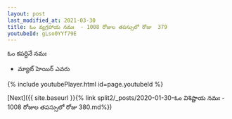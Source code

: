 ```yaml
---
layout: post
last_modified_at: 2021-03-30
title: ఓం వ్యగ్రహాయ నమః  - 1008 రోజుల తపస్సులో రోజు  379
youtubeId: gLso0YYf79E
---
```

 
 
 ఓం కపర్దినే నమః  
 
 -  మ్యాట్ హెయిర్ ఎవరు 
 
  
 
  
 
 
 
 
 
 


{% include youtubePlayer.html id=page.youtubeId %}
 
[Next]({{ site.baseurl }}{% link  split2/_posts/2020-01-30-ఓం విశిష్టాయ నమః  - 1008 రోజుల తపస్సులో రోజు  380.md%})
 
